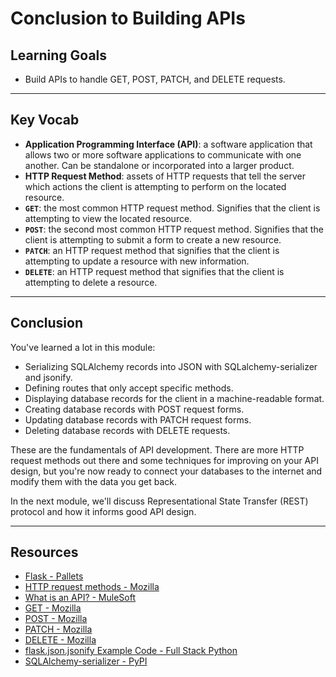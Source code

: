 # Conclusion to Building APIs

## Learning Goals

- Build APIs to handle GET, POST, PATCH, and DELETE requests.

***

## Key Vocab

- **Application Programming Interface (API)**: a software application that
  allows two or more software applications to communicate with one another.
  Can be standalone or incorporated into a larger product.
- **HTTP Request Method**: assets of HTTP requests that tell the server which
  actions the client is attempting to perform on the located resource.
- **`GET`**: the most common HTTP request method. Signifies that the client is
  attempting to view the located resource.
- **`POST`**: the second most common HTTP request method. Signifies that the
  client is attempting to submit a form to create a new resource.
- **`PATCH`**: an HTTP request method that signifies that the client is attempting
  to update a resource with new information.
- **`DELETE`**: an HTTP request method that signifies that the client is
  attempting to delete a resource.

***

## Conclusion

You've learned a lot in this module:

- Serializing SQLAlchemy records into JSON with SQLalchemy-serializer and
  jsonify.
- Defining routes that only accept specific methods.
- Displaying database records for the client in a machine-readable format.
- Creating database records with POST request forms.
- Updating database records with PATCH request forms.
- Deleting database records with DELETE requests.

These are the fundamentals of API development. There are more HTTP request
methods out there and some techniques for improving on your API design, but
you're now ready to connect your databases to the internet and modify them
with the data you get back.

In the next module, we'll discuss Representational State Transfer (REST)
protocol and how it informs good API design.

***

## Resources

- [Flask - Pallets](https://flask.palletsprojects.com/en/2.2.x/)
- [HTTP request methods - Mozilla](https://developer.mozilla.org/en-US/docs/Web/HTTP/Methods)
- [What is an API? - MuleSoft](https://www.mulesoft.com/resources/api/what-is-an-api)
- [GET - Mozilla](https://developer.mozilla.org/en-US/docs/Web/HTTP/Methods/GET)
- [POST - Mozilla](https://developer.mozilla.org/en-US/docs/Web/HTTP/Methods/POST)
- [PATCH - Mozilla](https://developer.mozilla.org/en-US/docs/Web/HTTP/Methods/PATCH)
- [DELETE - Mozilla](https://developer.mozilla.org/en-US/docs/Web/HTTP/Methods/DELETE)
- [flask.json.jsonify Example Code - Full Stack Python](https://www.fullstackpython.com/flask-json-jsonify-examples.html)
- [SQLAlchemy-serializer - PyPI](https://pypi.org/project/SQLAlchemy-serializer/)
